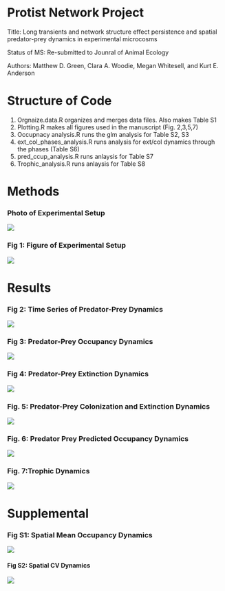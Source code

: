 # Protist Network Project

Title: Long transients and network structure effect persistence and spatial predator-prey dynamics in experimental microcosms

Status of MS: Re-submitted to Jounral of Animal Ecology

Authors: Matthew D. Green, Clara A. Woodie, Megan Whitesell, and Kurt E. Anderson

# Structure of Code

1) Orgnaize.data.R  organizes and merges data files. Also makes Table S1
2) Plotting.R makes all figures used in the manuscript (Fig. 2,3,5,7)
3) Occupnacy analysis.R runs the glm analysis for Table S2, S3
4) ext_col_phases_analysis.R runs analysis for ext/col dynamics through the phases (Table S6)
5) pred_ccup_analysis.R runs anlaysis for Table S7
6) Trophic_analysis.R runs anlaysis for Table S8

# Methods

### Photo of Experimental Setup
![](Figs/Photo_networks.jpeg)

### Fig 1: Figure of Experimental Setup
![](Figs/Fig1.png)

# Results

### Fig 2: Time Series of Predator-Prey Dynamics
![](Figs/Fig2.png)


### Fig 3: Predator-Prey Occupancy Dynamics
![](Newfigs/Fig3.png)


### Fig 4: Predator-Prey Extinction Dynamics
![](Figs/Fig4.png)


### Fig. 5: Predator-Prey Colonization and Extinction Dynamics
![](Figs/Fig5.jpg)


### Fig. 6: Predator Prey Predicted Occupancy Dynamics
![](Newfigs/figure6.short.new.png)


### Fig. 7:Trophic Dynamics
![](Newfigs/fig7.png)


# Supplemental

### Fig S1: Spatial Mean Occupancy Dynamics
![](Figs/FigS1.png)


#### Fig S2: Spatial CV Dynamics
![](Figs/FigS2.png)
